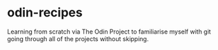 # odin-recipes

Learning from scratch via The Odin Project to familiarise myself with git going through all of the projects without skipping.
